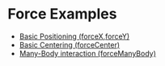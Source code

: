 # Force Examples

* [Basic Positioning (forceX,forceY)](https://bl.ocks.org/rsk2327/075e1ad8245384a111fb334da63cd821)
* [Basic Centering (forceCenter)](https://bl.ocks.org/rsk2327/bea0f562579074c0040be166409ed6c4)
* [Many-Body interaction (forceManyBody)](https://bl.ocks.org/rsk2327/23622500eb512b5de90f6a916c836a40)

